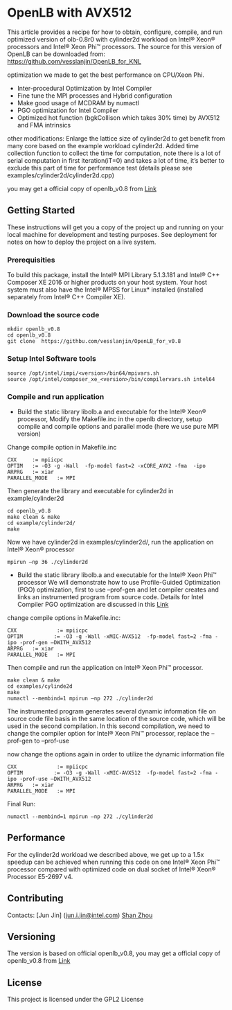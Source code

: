# OpenLB with AVX512

This article provides a recipe for how to obtain, configure, compile, and run optimized version of olb-0.8r0 with cylinder2d workload on Intel® Xeon® processors and Intel® Xeon Phi™ processors.
The source for this version of OpenLB can be downloaded from: https://github.com/vesslanjin/OpenLB_for_KNL

optimization we made to get the best performance on CPU/Xeon Phi.

* Inter-procedural Optimization by Intel Compiler 
* Fine tune the MPI processes and Hybrid configuration
* Make good usage of MCDRAM by numactl 
* PGO optimization for Intel Compiler
* Optimized hot function (bgkCollison which takes 30% time) by AVX512 and FMA intrinsics

other modifications:
Enlarge the lattice size of cylinder2d to get benefit from many core based on the example workload cylinder2d. 
Added time collection function to collect the time for computation, note there is a lot of serial computation in first iteration(iT=0) and takes a lot of time, it’s better to exclude this part of time for performance test (details please see examples/cylinder2d/cylinder2d.cpp)

you may get a official copy of openlb_v0.8 from [Link](http://www.optilb.com/openlb/wp-content/uploads/2013/11/olb-0.8r0.tgz)

## Getting Started

These instructions will get you a copy of the project up and running on your local machine for development and testing purposes. See deployment for notes on how to deploy the project on a live system.

### Prerequisities

To build this package, install the Intel® MPI Library 5.1.3.181 and Intel® C++ Composer XE 2016 or higher products on your host system.  Your host system must also have the Intel® MPSS for Linux* installed (installed separately from Intel® C++ Compiler XE).

### Download the source code

```
mkdir openlb_v0.8
cd openlb_v0.8
git clone  https://githbu.com/vesslanjin/OpenLB_for_v0.8
```

### Setup Intel Software tools
```
source /opt/intel/impi/<version>/bin64/mpivars.sh
source /opt/intel/composer_xe_<version>/bin/compilervars.sh intel64
```

### Compile and run application

* Build the static library libolb.a and executable for the Intel® Xeon® processor, Modify the Makefile.inc in the openlb directory, setup compile and compile options and parallel mode (here we use pure MPI version)

Change compile option in Makefile.inc
```
CXX     := mpiicpc
OPTIM   := -O3 -g -Wall  -fp-model fast=2 -xCORE_AVX2 -fma  -ipo
ARPRG   := xiar
PARALLEL_MODE   := MPI

```

Then generate the library and executable for cylinder2d in example/cylinder2d
```
cd openlb_v0.8
make clean & make
cd example/cylinder2d/
make
```

Now we have cylinder2d in examples/cylinder2d/, run the application on Intel® Xeon® processor
```
mpirun –np 36 ./cylinder2d
```

* Build the static library libolb.a and executable for the Intel® Xeon Phi™ processor
We will demonstrate how to use Profile-Guided Optimization (PGO) optimization, first to use –prof-gen and let compiler creates and links an instrumented program from source code. Details for Intel Compiler PGO optimization are discussed in this [Link](https://software.intel.com/en-us/node/512789)

change compile options in Makefile.inc:

```
CXX             := mpiicpc
OPTIM          := -O3 -g -Wall -xMIC-AVX512  -fp-model fast=2 -fma -ipo -prof-gen –DWITH_AVX512
ARPRG   := xiar
PARALLEL_MODE   := MPI
```

Then compile and run the application on Intel® Xeon Phi™ processor.

```
make clean & make
cd examples/cylinde2d
make
numactl --membind=1 mpirun –np 272 ./cylinder2d
```

The instrumented program generates several dynamic information file on source code file basis in the same location of the source code, which will be used in the second compilation. In this second compilation, we need to change the compiler option for Intel® Xeon Phi™ processor, replace the –prof-gen to –prof-use

now change the options again in order to utilize the dynamic information file
```
CXX             := mpiicpc
OPTIM          := -O3 -g -Wall -xMIC-AVX512  -fp-model fast=2 -fma -ipo -prof-use –DWITH_AVX512
ARPRG   := xiar
PARALLEL_MODE   := MPI
```

Final Run:
```
numactl --membind=1 mpirun –np 272 ./cylinder2d
```


## Performance
For the cylinder2d workload we described above, we get up to a 1.5x speedup can be achieved when running this code on one Intel® Xeon Phi™ processor compared with optimized code on dual socket of Intel® Xeon® Processor E5-2697 v4.



## Contributing

Contacts:
[Jun Jin] (jun.i.jin@intel.com)
[Shan Zhou](shan.zhou@intel.com)

## Versioning

The version is based on official openlb_v0.8, you may get a official copy of openlb_v0.8 from [Link](http://www.optilb.com/openlb/wp-content/uploads/2013/11/olb-0.8r0.tgz)



## License

This project is licensed under the GPL2 License



